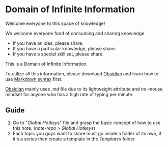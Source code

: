 # Domain of Infinite Information

Welcome everyone to this space of knowledge!

We welcome everyone fond of consuming and sharing knowledge.
- If you have an idea, please share.
- If you have a particular knowledge, please share.
- If you have a special skill set, please share.

This is a Domain of Infinite Information. 

To utilize all this information, please download [Obsidian](https://obsidian.md/) and learn how to use [Markdown syntax](https://www.markdownguide.org/basic-syntax/) first. 

[Obsidian](https://obsidian.md/) mainly uses .md file due to its lightweight attribute and no-mouse mindset for anyone who has a high rate of typing per minute.

## Guide
1. Go to "*Global Hotkeys*" file and grasp the basic concept of how to use this note. (*note-repo > Global Hotkeys*)
2. Each topic you guys want to share must go inside a folder of its own, if it's a series then create a template in the *Templates* folder. 
